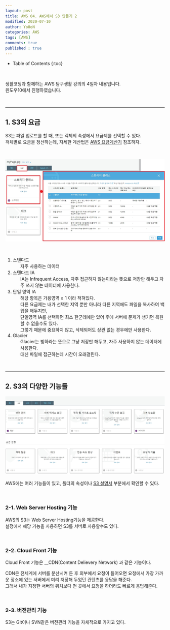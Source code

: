 ```yaml
---
layout: post
title: AWS 04. AWS에서 S3 만들기 2
modified: 2020-07-10
author: Yo0oN
categories: AWS
tags: [AWS]
comments: true
published : true
---
```


* Table of Contents
{:toc}

<br>

생활코딩과 함께하는 AWS 탐구생활 강의의 4일차 내용입니다.<br>
윈도우10에서 진행하였습니다.

<br>
<hr>

## 1. S3의 요금

S3는 파일 업로드를 할 때, 또는 객체의 속성에서 요금제를 선택할 수 있다.<br>
객체별로 요금을 정산하는데, 자세한 계산법은 [AWS 요금계산기](https://calculator.aws) 참조하자.

<br>

![AWS S3 요금](/images/posts/AWS/04/01.jpg)

<br>
<ol>
    <li>스탠다드
        <ul>
            자주 사용하는 데이터
        </ul>
    </li>
    <li>스탠다드 IA
        <ul>
            IA는 Infrequent Access, 자주 접근하지 않는이라는 뜻으로 저장만 해두고 자주 쓰지 않는 데이터에 사용한다.
        </ul>
    </li>
    <li>단일 영역 IA
        <ul>
            해당 항목은 가용영역 ≥ 1 이라 적혀있다.<br>
            다른 요금제는 내가 선택한 지역 뿐만 아니라 다른 지역에도 파일을 복사하여 백업을 해두지만,<br>
            단일영역 IA를 선택하면 최소 한군데에만 있어 후에 서버에 문제가 생기면 복원할 수 없을수도 있다.<br>
            그렇기 때문에 중요하지 않고, 삭제되어도 상관 없는 경우에만 사용한다.<br>
        </ul>
    </li>
    <li>Glacier
        <ul>Glacier는 빙하라는 뜻으로 그냥 저장만 해두고, 자주 사용하지 않는 데이터에 사용한다.<br>
            대신 파일에 접근하는데 시간이 오래걸린다.
        </ul>
    </li>
</ol>

<br>

<hr>

## 2. S3의 다양한 기능들

![AWS 기능들](/images/posts/AWS/04/02.jpg)

AWS에는 여러 기능들이 있고, 폴더의 속성이나 [S3 설명서](https://docs.aws.amazon.com/AmazonS3/latest/user-guide/what-is-s3.html) 부분에서 확인할 수 있다.

<br>

### 2-1. Web Server Hosting 기능

AWS의 S3는 Web Server Hosting기능을 제공한다.<br>
설정에서 해당 기능을 사용하면 S3를 서버로 사용할수도 있다.<br>

<br>

### 2-2. Cloud Front 기능

Cloud Front 기능은 __CDN(Content Delievery Network) 과 같은 기능이다.

CDN은 전세계에 서버를 분산시켜 둔 후 외부에서 요청이 들어오면 요청에서 가장 가까운 장소에 있는 서버에서 미리 저장해 두었던 컨텐츠를 응답을 해준다.<br>
그래서 내가 지정한 서버의 위치보다 먼 곳에서 요청을 하더라도 빠르게 응답해준다.

<br>

### 2-3. 버전관리 기능

S3는 Git이나 SVN같은 버전관리 기능을 자체적으로 가지고 있다.
